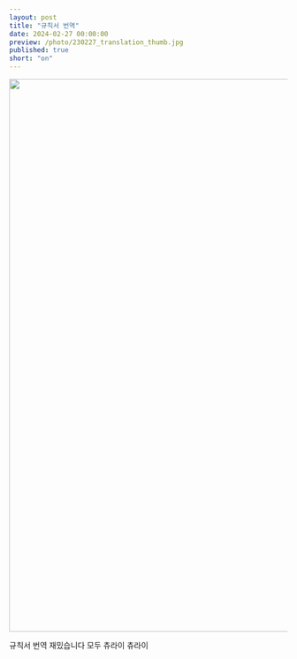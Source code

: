 ```yaml
---
layout: post
title: "규칙서 번역"
date: 2024-02-27 00:00:00
preview: /photo/230227_translation_thumb.jpg
published: true
short: "on"
---
```


<img src="/photo/230227_translation.jpg" width="1000">

규칙서 번역 재밌습니다 모두 츄라이 츄라이<br>






